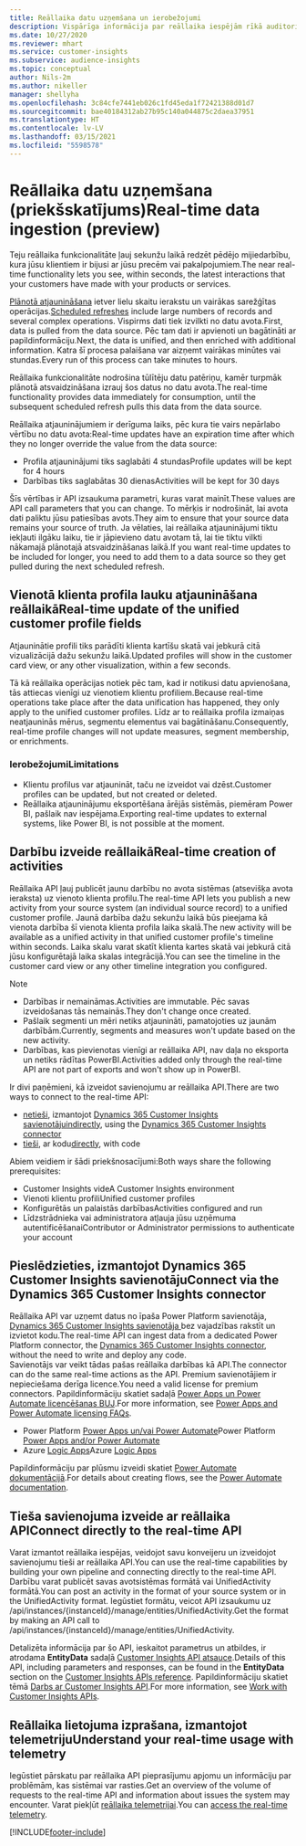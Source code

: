 ```yaml
---
title: Reāllaika datu uzņemšana un ierobežojumi
description: Vispārīga informācija par reāllaika iespējām rīkā auditorijas ieskati.
ms.date: 10/27/2020
ms.reviewer: mhart
ms.service: customer-insights
ms.subservice: audience-insights
ms.topic: conceptual
author: Nils-2m
ms.author: nikeller
manager: shellyha
ms.openlocfilehash: 3c84cfe7441eb026c1fd45eda1f72421388d01d7
ms.sourcegitcommit: bae40184312ab27b95c140a044875c2daea37951
ms.translationtype: HT
ms.contentlocale: lv-LV
ms.lasthandoff: 03/15/2021
ms.locfileid: "5598578"
---
```

# <a name="real-time-data-ingestion-preview"></a><span data-ttu-id="41eee-103">Reāllaika datu uzņemšana (priekšskatījums)</span><span class="sxs-lookup"><span data-stu-id="41eee-103">Real-time data ingestion (preview)</span></span>

<span data-ttu-id="41eee-104">Teju reāllaika funkcionalitāte ļauj sekunžu laikā redzēt pēdējo mijiedarbību, kura jūsu klientiem ir bijusi ar jūsu precēm vai pakalpojumiem.</span><span class="sxs-lookup"><span data-stu-id="41eee-104">The near real-time functionality lets you see, within seconds, the latest interactions that your customers have made with your products or services.</span></span>

<span data-ttu-id="41eee-105">[Plānotā atjaunināšana](system.md#schedule-tab) ietver lielu skaitu ierakstu un vairākas sarežģītas operācijas.</span><span class="sxs-lookup"><span data-stu-id="41eee-105">[Scheduled refreshes](system.md#schedule-tab) include large numbers of records and several complex operations.</span></span> <span data-ttu-id="41eee-106">Vispirms dati tiek izvilkti no datu avota.</span><span class="sxs-lookup"><span data-stu-id="41eee-106">First, data is pulled from the data source.</span></span> <span data-ttu-id="41eee-107">Pēc tam dati ir apvienoti un bagātināti ar papildinformāciju.</span><span class="sxs-lookup"><span data-stu-id="41eee-107">Next, the data is unified, and then enriched with additional information.</span></span> <span data-ttu-id="41eee-108">Katra šī procesa palaišana var aizņemt vairākas minūtes vai stundas.</span><span class="sxs-lookup"><span data-stu-id="41eee-108">Every run of this process can take minutes to hours.</span></span>

<span data-ttu-id="41eee-109">Reāllaika funkcionalitāte nodrošina tūlītēju datu patēriņu, kamēr turpmāk plānotā atsvaidzināšana izrauj šos datus no datu avota.</span><span class="sxs-lookup"><span data-stu-id="41eee-109">The real-time functionality provides data immediately for consumption, until the subsequent scheduled refresh pulls this data from the data source.</span></span>

<span data-ttu-id="41eee-110">Reāllaika atjauninājumiem ir derīguma laiks, pēc kura tie vairs nepārlabo vērtību no datu avota:</span><span class="sxs-lookup"><span data-stu-id="41eee-110">Real-time updates have an expiration time after which they no longer override the value from the data source:</span></span>

- <span data-ttu-id="41eee-111">Profila atjauninājumi tiks saglabāti 4 stundas</span><span class="sxs-lookup"><span data-stu-id="41eee-111">Profile updates will be kept for 4 hours</span></span>
- <span data-ttu-id="41eee-112">Darbības tiks saglabātas 30 dienas</span><span class="sxs-lookup"><span data-stu-id="41eee-112">Activities will be kept for 30 days</span></span>

<span data-ttu-id="41eee-113">Šīs vērtības ir API izsaukuma parametri, kuras varat mainīt.</span><span class="sxs-lookup"><span data-stu-id="41eee-113">These values are API call parameters that you can change.</span></span> <span data-ttu-id="41eee-114">To mērķis ir nodrošināt, lai avota dati paliktu jūsu patiesības avots.</span><span class="sxs-lookup"><span data-stu-id="41eee-114">They aim to ensure that your source data remains your source of truth.</span></span> <span data-ttu-id="41eee-115">Ja vēlaties, lai reāllaika atjauninājumi tiktu iekļauti ilgāku laiku, tie ir jāpievieno datu avotam tā, lai tie tiktu vilkti nākamajā plānotajā atsvaidzināšanas laikā.</span><span class="sxs-lookup"><span data-stu-id="41eee-115">If you want real-time updates to be included for longer, you need to add them to a data source so they get pulled during the next scheduled refresh.</span></span>

## <a name="real-time-update-of-the-unified-customer-profile-fields"></a><span data-ttu-id="41eee-116">Vienotā klienta profila lauku atjaunināšana reāllaikā</span><span class="sxs-lookup"><span data-stu-id="41eee-116">Real-time update of the unified customer profile fields</span></span>

<span data-ttu-id="41eee-117">Atjauninātie profili tiks parādīti klienta kartīšu skatā vai jebkurā citā vizualizācijā dažu sekunžu laikā.</span><span class="sxs-lookup"><span data-stu-id="41eee-117">Updated profiles will show in the customer card view, or any other visualization, within a few seconds.</span></span>

<span data-ttu-id="41eee-118">Tā kā reāllaika operācijas notiek pēc tam, kad ir notikusi datu apvienošana, tās attiecas vienīgi uz vienotiem klientu profiliem.</span><span class="sxs-lookup"><span data-stu-id="41eee-118">Because real-time operations take place after the data unification has happened, they only apply to the unified customer profiles.</span></span> <span data-ttu-id="41eee-119">Līdz ar to reāllaika profila izmaiņas neatjauninās mērus, segmentu elementus vai bagātināšanu.</span><span class="sxs-lookup"><span data-stu-id="41eee-119">Consequently, real-time profile changes will not update measures, segment membership, or enrichments.</span></span>

### <a name="limitations"></a><span data-ttu-id="41eee-120">Ierobežojumi</span><span class="sxs-lookup"><span data-stu-id="41eee-120">Limitations</span></span>

- <span data-ttu-id="41eee-121">Klientu profilus var atjaunināt, taču ne izveidot vai dzēst.</span><span class="sxs-lookup"><span data-stu-id="41eee-121">Customer profiles can be updated, but not created or deleted.</span></span>
- <span data-ttu-id="41eee-122">Reāllaika atjauninājumu eksportēšana ārējās sistēmās, piemēram Power BI, pašlaik nav iespējama.</span><span class="sxs-lookup"><span data-stu-id="41eee-122">Exporting real-time updates to external systems, like Power BI, is not possible at the moment.</span></span>

## <a name="real-time-creation-of-activities"></a><span data-ttu-id="41eee-123">Darbību izveide reāllaikā</span><span class="sxs-lookup"><span data-stu-id="41eee-123">Real-time creation of activities</span></span>

<span data-ttu-id="41eee-124">Reāllaika API ļauj publicēt jaunu darbību no avota sistēmas (atsevišķa avota ieraksta) uz vienoto klienta profilu.</span><span class="sxs-lookup"><span data-stu-id="41eee-124">The real-time API lets you publish a new activity from your source system (an individual source record) to a unified customer profile.</span></span> <span data-ttu-id="41eee-125">Jaunā darbība dažu sekunžu laikā būs pieejama kā vienota darbība šī vienota klienta profila laika skalā.</span><span class="sxs-lookup"><span data-stu-id="41eee-125">The new activity will be available as a unified activity in that unified customer profile's timeline within seconds.</span></span> <span data-ttu-id="41eee-126">Laika skalu varat skatīt klienta kartes skatā vai jebkurā citā jūsu konfigurētajā laika skalas integrācijā.</span><span class="sxs-lookup"><span data-stu-id="41eee-126">You can see the timeline in the customer card view or any other timeline integration you configured.</span></span>

> [!NOTE]
>
> - <span data-ttu-id="41eee-127">Darbības ir nemaināmas.</span><span class="sxs-lookup"><span data-stu-id="41eee-127">Activities are immutable.</span></span> <span data-ttu-id="41eee-128">Pēc savas izveidošanas tās nemainās.</span><span class="sxs-lookup"><span data-stu-id="41eee-128">They don't change once created.</span></span>
> - <span data-ttu-id="41eee-129">Pašlaik segmenti un mēri netiks atjaunināti, pamatojoties uz jaunām darbībām.</span><span class="sxs-lookup"><span data-stu-id="41eee-129">Currently, segments and measures won't update based on the new activity.</span></span>
> - <span data-ttu-id="41eee-130">Darbības, kas pievienotas vienīgi ar reāllaika API, nav daļa no eksporta un netiks rādītas PowerBI.</span><span class="sxs-lookup"><span data-stu-id="41eee-130">Activities added only through the real-time API are not part of exports and won't show up in PowerBI.</span></span>

<span data-ttu-id="41eee-131">Ir divi paņēmieni, kā izveidot savienojumu ar reāllaika API.</span><span class="sxs-lookup"><span data-stu-id="41eee-131">There are two ways to connect to the real-time API:</span></span>

- <span data-ttu-id="41eee-132">[netieši](#connect-via-the-dynamics-365-customer-insights-connector), izmantojot [Dynamics 365 Customer Insights savienotāju](/connectors/customerinsights/)</span><span class="sxs-lookup"><span data-stu-id="41eee-132">[indirectly](#connect-via-the-dynamics-365-customer-insights-connector), using the [Dynamics 365 Customer Insights connector](/connectors/customerinsights/)</span></span>
- <span data-ttu-id="41eee-133">[tieši](#connect-directly-to-the-real-time-api), ar kodu</span><span class="sxs-lookup"><span data-stu-id="41eee-133">[directly](#connect-directly-to-the-real-time-api), with code</span></span>

<span data-ttu-id="41eee-134">Abiem veidiem ir šādi priekšnosacījumi:</span><span class="sxs-lookup"><span data-stu-id="41eee-134">Both ways share the following prerequisites:</span></span>

- <span data-ttu-id="41eee-135">Customer Insights vide</span><span class="sxs-lookup"><span data-stu-id="41eee-135">A Customer Insights environment</span></span>
- <span data-ttu-id="41eee-136">Vienoti klientu profili</span><span class="sxs-lookup"><span data-stu-id="41eee-136">Unified customer profiles</span></span>
- <span data-ttu-id="41eee-137">Konfigurētās un palaistās darbības</span><span class="sxs-lookup"><span data-stu-id="41eee-137">Activities configured and run</span></span>
- <span data-ttu-id="41eee-138">Līdzstrādnieka vai administratora atļauja jūsu uzņēmuma autentificēšanai</span><span class="sxs-lookup"><span data-stu-id="41eee-138">Contributor or Administrator permissions to authenticate your account</span></span>

## <a name="connect-via-the-dynamics-365-customer-insights-connector"></a><span data-ttu-id="41eee-139">Pieslēdzieties, izmantojot Dynamics 365 Customer Insights savienotāju</span><span class="sxs-lookup"><span data-stu-id="41eee-139">Connect via the Dynamics 365 Customer Insights connector</span></span>

<span data-ttu-id="41eee-140">Reāllaika API var uzņemt datus no īpaša Power Platform savienotāja, [Dynamics 365 Customer Insights savienotāja ](/connectors/customerinsights/) bez vajadzības rakstīt un izvietot kodu.</span><span class="sxs-lookup"><span data-stu-id="41eee-140">The real-time API can ingest data from a dedicated Power Platform connector, the [Dynamics 365 Customer Insights connector](/connectors/customerinsights/), without the need to write and deploy any code.</span></span>    
<span data-ttu-id="41eee-141">Savienotājs var veikt tādas pašas reāllaika darbības kā API.</span><span class="sxs-lookup"><span data-stu-id="41eee-141">The connector can do the same real-time actions as the API.</span></span> <span data-ttu-id="41eee-142">Premium savienotājiem ir nepieciešama derīga licence.</span><span class="sxs-lookup"><span data-stu-id="41eee-142">You need a valid license for premium connectors.</span></span> <span data-ttu-id="41eee-143">Papildinformāciju skatiet sadaļā [Power Apps un Power Automate licencēšanas BUJ](/power-platform/admin/powerapps-flow-licensing-faq).</span><span class="sxs-lookup"><span data-stu-id="41eee-143">For more information, see [Power Apps and Power Automate licensing FAQs](/power-platform/admin/powerapps-flow-licensing-faq).</span></span>

- <span data-ttu-id="41eee-144">Power Platform [Power Apps un/vai Power Automate](/connectors/)</span><span class="sxs-lookup"><span data-stu-id="41eee-144">Power Platform [Power Apps and/or Power Automate](/connectors/)</span></span>
- <span data-ttu-id="41eee-145">Azure [Logic Apps](/azure/connectors/apis-list)</span><span class="sxs-lookup"><span data-stu-id="41eee-145">Azure [Logic Apps](/azure/connectors/apis-list)</span></span>

<span data-ttu-id="41eee-146">Papildinformāciju par plūsmu izveidi skatiet [Power Automate dokumentācijā](/power-automate/).</span><span class="sxs-lookup"><span data-stu-id="41eee-146">For details about creating flows, see the [Power Automate documentation](/power-automate/).</span></span>

## <a name="connect-directly-to-the-real-time-api"></a><span data-ttu-id="41eee-147">Tieša savienojuma izveide ar reāllaika API</span><span class="sxs-lookup"><span data-stu-id="41eee-147">Connect directly to the real-time API</span></span>

<span data-ttu-id="41eee-148">Varat izmantot reāllaika iespējas, veidojot savu konveijeru un izveidojot savienojumu tieši ar reāllaika API.</span><span class="sxs-lookup"><span data-stu-id="41eee-148">You can use the real-time capabilities by building your own pipeline and connecting directly to the real-time API.</span></span>    
<span data-ttu-id="41eee-149">Darbību varat publicēt savas avotsistēmas formātā vai UnifiedActivity formātā.</span><span class="sxs-lookup"><span data-stu-id="41eee-149">You can post an activity in the format of your source system or in the UnifiedActivity format.</span></span> <span data-ttu-id="41eee-150">Iegūstiet formātu, veicot API izsaukumu uz /api/instances/{instanceId}/manage/entities/UnifiedActivity.</span><span class="sxs-lookup"><span data-stu-id="41eee-150">Get the format by making an API call to /api/instances/{instanceId}/manage/entities/UnifiedActivity.</span></span>

<span data-ttu-id="41eee-151">Detalizēta informācija par šo API, ieskaitot parametrus un atbildes, ir atrodama **EntityData** sadaļā [Customer Insights API atsauce](https://developer.ci.ai.dynamics.com/api-details#api=CustomerInsights).</span><span class="sxs-lookup"><span data-stu-id="41eee-151">Details of this API, including parameters and responses, can be found in the **EntityData** section on the [Customer Insights APIs reference](https://developer.ci.ai.dynamics.com/api-details#api=CustomerInsights).</span></span> <span data-ttu-id="41eee-152">Papildinformāciju skatiet tēmā [Darbs ar Customer Insights API](apis.md).</span><span class="sxs-lookup"><span data-stu-id="41eee-152">For more information, see [Work with Customer Insights APIs](apis.md).</span></span>

## <a name="understand-your-real-time-usage-with-telemetry"></a><span data-ttu-id="41eee-153">Reāllaika lietojuma izprašana, izmantojot telemetriju</span><span class="sxs-lookup"><span data-stu-id="41eee-153">Understand your real-time usage with telemetry</span></span>

<span data-ttu-id="41eee-154">Iegūstiet pārskatu par reāllaika API pieprasījumu apjomu un informāciju par problēmām, kas sistēmai var rasties.</span><span class="sxs-lookup"><span data-stu-id="41eee-154">Get an overview of the volume of requests to the real-time API and information about issues the system may encounter.</span></span> <span data-ttu-id="41eee-155">Varat piekļūt [reāllaika telemetrijai](system.md#api-usage-tab).</span><span class="sxs-lookup"><span data-stu-id="41eee-155">You can [access the real-time telemetry](system.md#api-usage-tab).</span></span> 


[!INCLUDE[footer-include](../includes/footer-banner.md)]